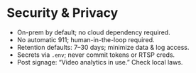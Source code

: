 # Security & Privacy
- On-prem by default; no cloud dependency required.
- No automatic 911; human-in-the-loop required.
- Retention defaults: 7–30 days; minimize data & log access.
- Secrets via `.env`; never commit tokens or RTSP creds.
- Post signage: “Video analytics in use.” Check local laws.
